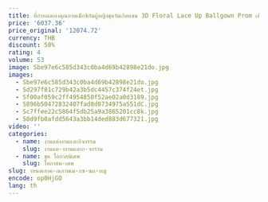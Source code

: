 ```yaml
---
title: ที่กําหนดเองคุณภาพเม็กซิกันผู้หญิงชุดวันเกิดแขน 3D Floral Lace Up Ballgown Prom เต้นรํา 15 Quinceanera 16
price: '6037.36'
price_original: '12074.72'
currency: THB
discount: 50%
rating: 4
volume: 53
image: Sbe97e6c585d343c0ba4d69b42898e21do.jpg
images:
  - Sbe97e6c585d343c0ba4d69b42898e21do.jpg
  - Sd297f81c729b42a3b5dc4457c374f24et.jpg
  - Sf00af059c2ff4954850f52ae02a0d3189.jpg
  - S896b50472832407fad8d0734975a551dC.jpg
  - Sc7ffee22c5864f5db25a9a3865201cc8k.jpg
  - S0d9fb0afdd5643a3bb14ded883d677321.jpg
video: ''
categories:
  - name: งานแต่งงานและกิจกรรม
    slug: งานแต-งงานและก-จกรรม
  - name: ชุด โอกาสพิเศษ
    slug: โอกาสพ-เศษ
slug: าหนดเองค-ณภาพเม-กซ-นผ-หญ
encode: op0HjGO
lang: th
---
```

  